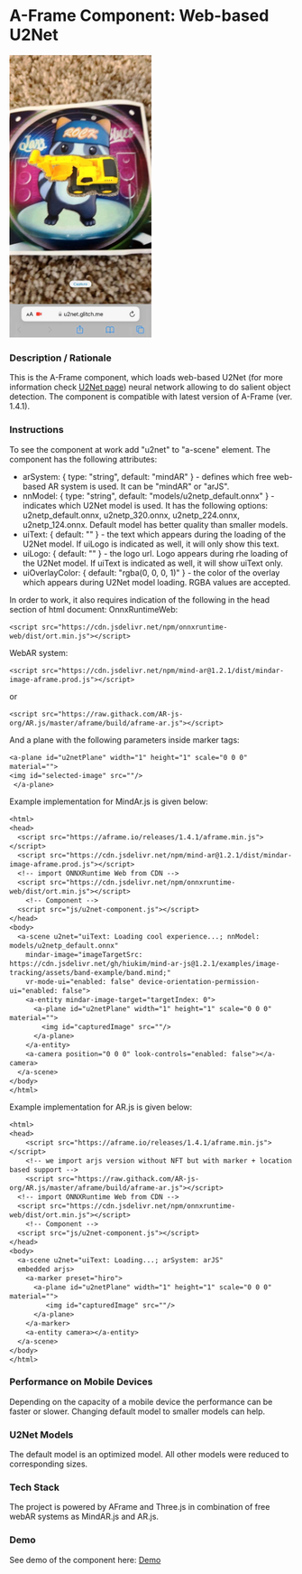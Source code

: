 # A-Frame Component: Web-based U2Net
<img alt="Screenshot" src="img/screenshot.jpg" height="500">

### **Description / Rationale**
This is the A-Frame component, which loads web-based U2Net (for more information check <a href="https://github.com/xuebinqin/U-2-Net">U2Net page</a>) neural network allowing to do salient object detection. The component is compatible with latest version of A-Frame (ver. 1.4.1).   

### **Instructions**
To see the component at work add "u2net" to "a-scene" element. The component has the following attributes: 
* arSystem: { type: "string", default: "mindAR" } - defines which free web-based AR system is used. It can be  "mindAR" or "arJS".
* nnModel: { type: "string", default: "models/u2netp_default.onnx" } - indicates which U2Net model is used. It has the following options: u2netp_default.onnx, u2netp_320.onnx, u2netp_224.onnx, u2netp_124.onnx. Default model has better quality than smaller models.  
* uiText: { default: "" } - the text which appears during the loading of the U2Net model. If uiLogo is indicated as well, it will only show this text.
* uiLogo: { default: "" } - the logo url. Logo appears during rhe loading of the U2Net model. If uiText is indicated as well, it will show uiText only. 
* uiOverlayColor: { default: "rgba(0, 0, 0, 1)" } - the color of the overlay which appears during U2Net model loading. RGBA values are accepted.

In order to work, it also requires indication of the following in the head section of html document:
OnnxRuntimeWeb: 
```
<script src="https://cdn.jsdelivr.net/npm/onnxruntime-web/dist/ort.min.js"></script>
```
WebAR system: 
```
<script src="https://cdn.jsdelivr.net/npm/mind-ar@1.2.1/dist/mindar-image-aframe.prod.js"></script> 
```
or  
```
<script src="https://raw.githack.com/AR-js-org/AR.js/master/aframe/build/aframe-ar.js"></script>
```
And a plane with the following parameters inside marker tags:
```
<a-plane id="u2netPlane" width="1" height="1" scale="0 0 0" material="">
<img id="selected-image" src=""/>
 </a-plane>
```  
Example implementation for MindAr.js is given below:
```
<html>
<head>
  <script src="https://aframe.io/releases/1.4.1/aframe.min.js"></script>
  <script src="https://cdn.jsdelivr.net/npm/mind-ar@1.2.1/dist/mindar-image-aframe.prod.js"></script>
  <!-- import ONNXRuntime Web from CDN -->
  <script src="https://cdn.jsdelivr.net/npm/onnxruntime-web/dist/ort.min.js"></script>
    <!-- Component -->
  <script src="js/u2net-component.js"></script>
</head>
<body> 
  <a-scene u2net="uiText: Loading cool experience...; nnModel: models/u2netp_default.onnx"
    mindar-image="imageTargetSrc: https://cdn.jsdelivr.net/gh/hiukim/mind-ar-js@1.2.1/examples/image-tracking/assets/band-example/band.mind;"
    vr-mode-ui="enabled: false" device-orientation-permission-ui="enabled: false">
    <a-entity mindar-image-target="targetIndex: 0">
      <a-plane id="u2netPlane" width="1" height="1" scale="0 0 0" material="">
        <img id="capturedImage" src=""/>
      </a-plane>
    </a-entity>
    <a-camera position="0 0 0" look-controls="enabled: false"></a-camera>
  </a-scene>
</body>
</html>
```
Example implementation for AR.js is given below:
```
<html>
<head>
    <script src="https://aframe.io/releases/1.4.1/aframe.min.js"></script>
    <!-- we import arjs version without NFT but with marker + location based support -->
    <script src="https://raw.githack.com/AR-js-org/AR.js/master/aframe/build/aframe-ar.js"></script>
  <!-- import ONNXRuntime Web from CDN -->
  <script src="https://cdn.jsdelivr.net/npm/onnxruntime-web/dist/ort.min.js"></script>
    <!-- Component -->
  <script src="js/u2net-component.js"></script>
</head>
<body> 
  <a-scene u2net="uiText: Loading...; arSystem: arJS"
  embedded arjs>
    <a-marker preset="hiro">
      <a-plane id="u2netPlane" width="1" height="1" scale="0 0 0" material="">
         <img id="capturedImage" src=""/>
      </a-plane>
    </a-marker>
    <a-entity camera></a-entity>
  </a-scene>
</body>
</html>
```
### **Performance on Mobile Devices**
Depending on the capacity of a mobile device the performance can be faster or slower. Changing default model to smaller models can help.   

### **U2Net Models**
The default model is an optimized model. All other models were reduced to corresponding sizes.
 
### **Tech Stack**
The project is powered by AFrame and Three.js in combination of free webAR systems as MindAR.js and AR.js.  

### **Demo**
See demo of the component here: [Demo](https://u2net.glitch.me/)
